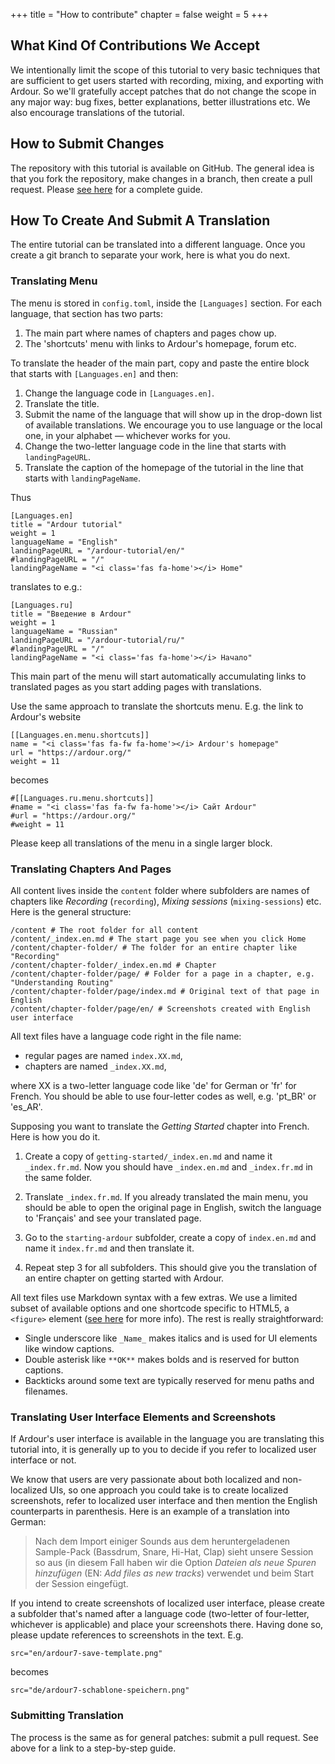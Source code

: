 +++
title = "How to contribute"
chapter = false
weight = 5
+++

## What Kind Of Contributions We Accept

We intentionally limit the scope of this tutorial to very basic techniques that
are sufficient to get users started with recording, mixing, and exporting with
Ardour. So we'll gratefully accept patches that do not change the scope in any
major way: bug fixes, better explanations, better illustrations etc. We also
encourage translations of the tutorial.

## How to Submit Changes

The repository with this tutorial is available on GitHub. The general idea is
that you fork the repository, make changes in a branch, then create a pull
request. Please [see
here](https://docs.github.com/en/pull-requests/collaborating-with-pull-requests/proposing-changes-to-your-work-with-pull-requests/creating-a-pull-request)
for a complete guide.

## How To Create And Submit A Translation

The entire tutorial can be translated into a different language. Once you create
a git branch to separate your work, here is what you do next.

### Translating Menu

The menu is stored in `config.toml`, inside the `[Languages]` section. For each
language, that section has two parts:

1. The main part where names of chapters and pages chow up.
2. The 'shortcuts' menu with links to Ardour's homepage, forum etc.

To translate the header of the main part, copy and paste the entire block that
starts with `[Languages.en]` and then:

1. Change the language code in `[Languages.en]`.
2. Translate the title.
3. Submit the name of the language that will show up in the drop-down list of
available translations. We encourage you to use language
or the local one, in your alphabet — whichever works for you.
4. Change the two-letter language code in the line that starts with
`landingPageURL`.
5. Translate the caption of the homepage of the tutorial in the line that starts
with `landingPageName`.

Thus

~~~
[Languages.en]
title = "Ardour tutorial"
weight = 1
languageName = "English"
landingPageURL = "/ardour-tutorial/en/"
#landingPageURL = "/"
landingPageName = "<i class='fas fa-home'></i> Home"
~~~

translates to e.g.:

~~~
[Languages.ru]
title = "Введение в Ardour"
weight = 1
languageName = "Russian"
landingPageURL = "/ardour-tutorial/ru/"
#landingPageURL = "/"
landingPageName = "<i class='fas fa-home'></i> Начало"
~~~

This main part of the menu will start automatically accumulating links to
translated pages as you start adding pages with translations.

Use the same approach to translate the shortcuts menu. E.g. the link to Ardour's
website

~~~
[[Languages.en.menu.shortcuts]]
name = "<i class='fas fa-fw fa-home'></i> Ardour's homepage"
url = "https://ardour.org/"
weight = 11
~~~

becomes

~~~
#[[Languages.ru.menu.shortcuts]]
#name = "<i class='fas fa-fw fa-home'></i> Сайт Ardour"
#url = "https://ardour.org/"
#weight = 11
~~~

Please keep all translations of the menu in a single larger block.

### Translating Chapters And Pages

All content lives inside the `content` folder where subfolders are names of
chapters like _Recording_ (`recording`), _Mixing sessions_ (`mixing-sessions`)
etc. Here is the general structure:

~~~
/content # The root folder for all content
/content/_index.en.md # The start page you see when you click Home
/content/chapter-folder/ # The folder for an entire chapter like "Recording"
/content/chapter-folder/_index.en.md # Chapter
/content/chapter-folder/page/ # Folder for a page in a chapter, e.g. "Understanding Routing"
/content/chapter-folder/page/index.md # Original text of that page in English
/content/chapter-folder/page/en/ # Screenshots created with English user interface
~~~

All text files have a language code right in the file name:

- regular pages are named `index.XX.md`,
- chapters are named `_index.XX.md`,

where XX is a two-letter language code like 'de' for German or 'fr' for French. You should be able to use four-letter codes as well, e.g. 'pt_BR' or 'es_AR'.

Supposing you want to translate the _Getting Started_ chapter into French. Here
is how you do it.

1. Create a copy of `getting-started/_index.en.md` and name it `_index.fr.md`.
Now you should have `_index.en.md` and `_index.fr.md` in the same folder.

2. Translate `_index.fr.md`. If you already translated the main menu, you should
be able to open the original page in English, switch the language to 'Français'
and see your translated page.

3. Go to the `starting-ardour` subfolder, create a copy of `index.en.md` and
name it `index.fr.md` and then translate it.

4. Repeat step 3 for all subfolders. This should give you the translation of an
entire chapter on getting started with Ardour.

All text files use Markdown syntax with a few extras. We use a limited subset of
available options and one shortcode specific to HTML5, a `<figure>` element
([see here](https://gohugo.io/content-management/shortcodes/#figure) for more
info). The rest is really straightforward:

- Single underscore like `_Name_` makes italics and is used for UI elements like
window captions.
- Double asterisk like `**OK**` makes bolds and is reserved for button captions.
- Backticks around some text are typically reserved for menu paths and filenames.

### Translating User Interface Elements and Screenshots

If Ardour's user interface is available in the language you are translating this
tutorial into, it is generally up to you to decide if you refer to localized
user interface or not.

We know that users are very passionate about both localized and non-localized
UIs, so one approach you could take is to create localized screenshots, refer to
localized user interface and then mention the English counterparts in
parenthesis. Here is an example of a translation into German:

> Nach dem Import einiger Sounds aus dem heruntergeladenen Sample-Pack
(Bassdrum, Snare, Hi-Hat, Clap) sieht unsere Session so aus (in diesem Fall
haben wir die Option _Dateien als neue Spuren hinzufügen_ (EN: _Add files as new
tracks_) verwendet und beim Start der Session eingefügt.

If you intend to create screenshots of localized user interface, please create a
subfolder that's named after a language code (two-letter of four-letter,
whichever is applicable) and place your screenshots there. Having done so,
please update references to screenshots in the text. E.g.

~~~
src="en/ardour7-save-template.png"
~~~

becomes

~~~
src="de/ardour7-schablone-speichern.png"
~~~

### Submitting Translation

The process is the same as for general patches: submit a pull request. See above
for a link to a step-by-step guide.